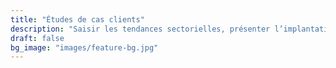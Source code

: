 ```yaml
---
title: "Études de cas clients"
description: "Saisir les tendances sectorielles, présenter l’implantation sur le marché et les résultats de coopération."
draft: false
bg_image: "images/feature-bg.jpg"
---
```

